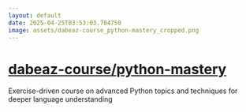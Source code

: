 ```yaml
---
layout: default
date: 2025-04-25T03:53:03.784750
image: assets/dabeaz-course_python-mastery_cropped.png
---
```


# [dabeaz-course/python-mastery](https://github.com/dabeaz-course/python-mastery)

Exercise-driven course on advanced Python topics and techniques for deeper language understanding
